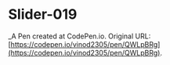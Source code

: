 # Slider-019
 _A Pen created at CodePen.io. Original URL: [https://codepen.io/vinod2305/pen/QWLpBRg](https://codepen.io/vinod2305/pen/QWLpBRg).

 